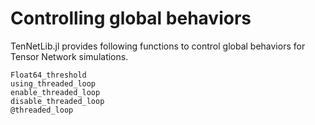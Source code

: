 # Controlling global behaviors

TenNetLib.jl provides following functions to control global behaviors for Tensor Network simulations.

```@docs
Float64_threshold
using_threaded_loop
enable_threaded_loop
disable_threaded_loop
@threaded_loop
```